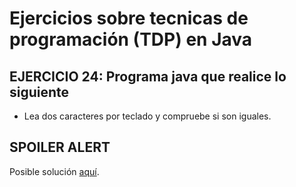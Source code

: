 # Ejercicios sobre tecnicas de programación (TDP) en Java

## EJERCICIO 24: Programa java que realice lo siguiente

* Lea dos caracteres por teclado y compruebe si son iguales.

## SPOILER ALERT

Posible solución [aquí](http://puntocomnoesunlenguaje.blogspot.com.es/2012/10/java-ejercicios-basicos-resueltos.html).
